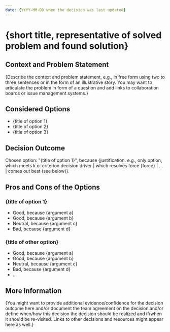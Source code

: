 ```yaml
---
date: {YYYY-MM-DD when the decision was last updated}
---
```


# {short title, representative of solved problem and found solution}

## Context and Problem Statement

{Describe the context and problem statement, e.g., in free form using two to three sentences or in the form of an illustrative story. You may want to articulate the problem in form of a question and add links to collaboration boards or issue management systems.}

## Considered Options

* {title of option 1}
* {title of option 2}
* {title of option 3}

## Decision Outcome

Chosen option: "{title of option 1}", because {justification. e.g., only option, which meets k.o. criterion decision driver | which resolves force {force} | … | comes out best (see below)}.

## Pros and Cons of the Options

### {title of option 1}

* Good, because {argument a}
* Good, because {argument b}
* Neutral, because {argument c}
* Bad, because {argument d}

### {title of other option}

* Good, because {argument a}
* Good, because {argument b}
* Neutral, because {argument c}
* Bad, because {argument d}
* …

## More Information

{You might want to provide additional evidence/confidence for the decision outcome here and/or document the team agreement on the decision and/or define when/how this decision the decision should be realized and if/when it should be re-visited. Links to other decisions and resources might appear here as well.}